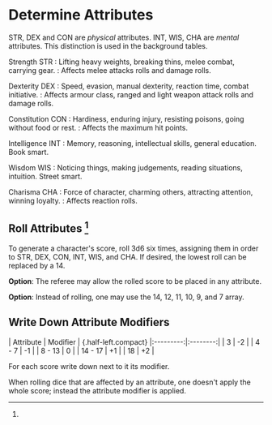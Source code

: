 
# Determine Attributes

<!--
## The Attributes
-->

STR, DEX and CON are _physical_ attributes. INT, WIS, CHA are _mental_ attributes. This distinction is used in the background tables.

Strength STR
: Lifting heavy weights, breaking thins, melee combat, carrying gear.
: Affects melee attacks rolls and damage rolls.

Dexterity DEX
: Speed, evasion, manual dexterity, reaction time, combat initiative.
: Affects armour class, ranged and light weapon attack rolls and damage rolls.

Constitution CON
: Hardiness, enduring injury, resisting poisons, going without food or rest.
: Affects the maximum hit points.

Intelligence INT
: Memory, reasoning, intellectual skills, general education. Book smart.

Wisdom WIS
: Noticing things, making judgements, reading situations, intuition. Street smart.

Charisma CHA
: Force of character, charming others, attracting attention, winning loyalty.
: Affects reaction rolls.

## Roll Attributes [^1]

To generate a character's score, roll 3d6 six times, assigning them in order to STR, DEX, CON, INT, WIS, and CHA. If desired, the lowest roll can be replaced by a 14.

[^1]:

  **Option**: The referee may allow the rolled score to be placed in any attribute.

  **Option**: Instead of rolling, one may use the 14, 12, 11, 10, 9, and 7 array.


## Write Down Attribute Modifiers

| Attribute | Modifier | {.half-left.compact}
|:---------:|:--------:|
|         3 |       -2 |
|     4 - 7 |       -1 |
|    8 - 13 |        0 |
|   14 - 17 |       +1 |
|        18 |       +2 |

For each score write down next to it its modifier.

When rolling dice that are affected by an attribute, one doesn't apply the whole score; instead the attribute modifier is applied.

